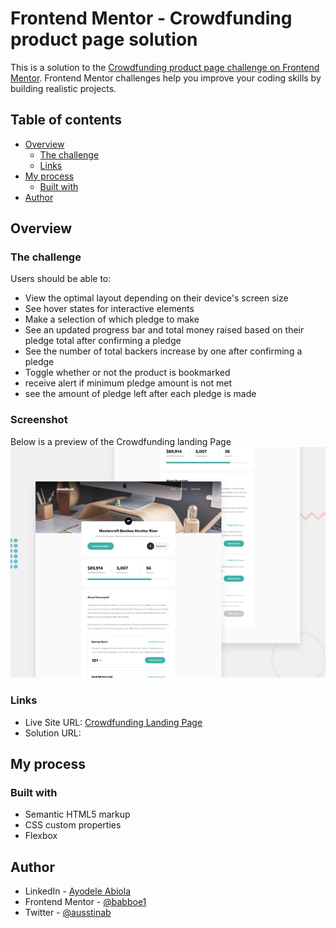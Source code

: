 # Frontend Mentor - Crowdfunding product page solution

This is a solution to the [Crowdfunding product page challenge on Frontend Mentor](https://www.frontendmentor.io/challenges/crowdfunding-product-page-7uvcZe7ZR). Frontend Mentor challenges help you improve your coding skills by building realistic projects.

## Table of contents

-  [Overview](#overview)
   -  [The challenge](#the-challenge)
   -  [Links](#links)
-  [My process](#my-process)
   -  [Built with](#built-with)
-  [Author](#author)

## Overview

### The challenge

Users should be able to:

-  View the optimal layout depending on their device's screen size
-  See hover states for interactive elements
-  Make a selection of which pledge to make
-  See an updated progress bar and total money raised based on their pledge total after confirming a pledge
-  See the number of total backers increase by one after confirming a pledge
-  Toggle whether or not the product is bookmarked
-  receive alert if minimum pledge amount is not met
-  see the amount of pledge left after each pledge is made

### Screenshot

Below is a preview of the Crowdfunding landing Page <br/>
![screenshot](./assets/images/Preview.jpg?raw=true "Preview Image")

### Links

-  Live Site URL: [Crowdfunding Landing Page](https://babboe1-crowdfunding-product-page.netlify.app/)
-  Solution URL:

## My process

### Built with

-  Semantic HTML5 markup
-  CSS custom properties
-  Flexbox

## Author

-  LinkedIn - [Ayodele Abiola](https://www.linkedin.com/in/abiola-ayodele-5a10651b7/)
-  Frontend Mentor - [@babboe1](https://www.frontendmentor.io/profile/babboe1)
-  Twitter - [@ausstinab](https://www.twitter.com/ausstinab)
